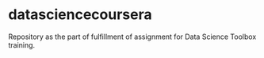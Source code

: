 # datasciencecoursera
Repository as the part of fulfillment of assignment for Data Science Toolbox training.
